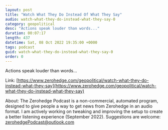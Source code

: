 ```yaml
---
layout: post
title: "Watch What They Do Instead Of What They Say"
audio: watch-what-they-do-instead-what-they-say-0
category: geopolitical
desc: "Actions speak louder than words..."
duration: 00:07:17
length: 437
datetime: Sat, 08 Oct 2022 19:35:00 +0000
tags: podcast
guid: watch-what-they-do-instead-what-they-say-0
order: 0
---
```

Actions speak louder than words...

Link: [https://www.zerohedge.com/geopolitical/watch-what-they-do-instead-what-they-say](https://www.zerohedge.com/geopolitical/watch-what-they-do-instead-what-they-say)

About: The Zerohedge Podcast is a non-commercial, automated program, designed to give people a way to get news from Zerohedge in an audio format.  I am actively working on tweaking and improving the setup to create a better listening experience (September 2022).  Suggestions are welcome: [zerohedgePodcast@outlook.com](mailto:zerohedgePodcast@outlook.com)